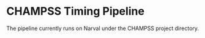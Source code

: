 # CHAMPSS Timing Pipeline

The pipeline currently runs on Narval under the CHAMPSS project directory.

